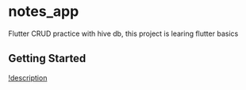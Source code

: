 # notes_app

Flutter CRUD practice with hive db, this project is learing flutter basics

## Getting Started

[!description](screenshots/ui.png)

